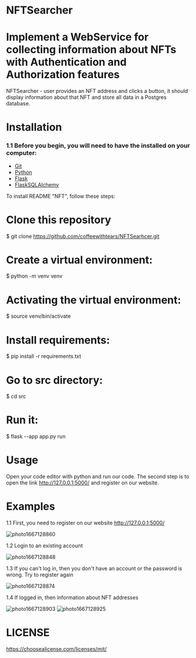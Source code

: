# NFTSearcher

#  Implement a WebService for collecting information about NFTs with Authentication and Authorization features
NFTSearcher - user provides an NFT address and clicks a button, it should display information about that NFT and store all data in a Postgres database.

# Installation
### 1.1 Before you begin, you will need to have the installed on your computer:

+ [Git](https://git-scm.com/)
+ [Python](https://www.python.org/)
+ [Flask](https://palletsprojects.com/p/flask/)
+ [FlaskSQLAlchemy](https://flask-sqlalchemy.palletsprojects.com/en/3.0.x/)

To install README "NFT", follow these steps:
# Clone this repository
$ git clone https://github.com/coffeewithtears/NFTSearhcer.git

# Create a virtual environment:
$ python -m venv venv

# Activating the virtual environment:
$ source venv/bin/activate

# Install requirements:
$ pip install -r requirements.txt 

# Go to src directory:
$ cd src

# Run it:
$ flask --app app.py run

# Usage
Open your code editor with python and run our code.
The second step is to open the link http://127.0.0.1:5000/  and register on our website.

# Examples

1.1 First, you need to register on our website http://127.0.0.1:5000/

![photo1667128860](https://user-images.githubusercontent.com/91626983/198875948-02bcbe3a-b27a-4805-89db-8437d0d2e080.jpeg)

1.2 Login to an existing account 

![photo1667128848](https://user-images.githubusercontent.com/91626983/198875951-9e679da6-036c-4f7a-be6f-206b33057b09.jpeg)

1.3 If you can't log in, then you don't have an account or the password is wrong. 
Try to register again

![photo1667128874](https://user-images.githubusercontent.com/91626983/198875957-cdcc404f-0abb-4f84-abeb-24433de45b8b.jpeg)

1.4 If logged in, then information about NFT addresses

![photo1667128903](https://user-images.githubusercontent.com/91626983/198875955-b57140e3-7754-4553-b7b4-d9e4a2327060.jpeg)
![photo1667128925](https://user-images.githubusercontent.com/91626983/198875953-f0b3a57c-9290-4ac0-8ccc-cf5b99d940ed.jpeg)

# LICENSE

https://choosealicense.com/licenses/mit/
